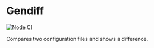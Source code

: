 # Gendiff

[![Node CI](https://github.com/alexSmkh/gendiff/workflows/Node%20CI/badge.svg)](https://github.com/alexSmkh/gendiff/actions)

Compares two configuration files and shows a difference.
